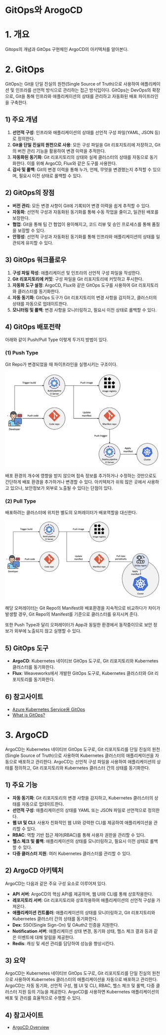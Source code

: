 # GitOps와 ArogoCD



# 1. 개요

Gitops의 개념과 GitOps 구현체인 ArgoCD의 아키텍처를 알아본다.



# 2. GitOps

GitOps는 Git을 단일 진실의 원천(Single Source of Truth)으로 사용하여 애플리케이션 및 인프라를 선언적 방식으로 관리하는 접근 방식입이다. GitOps는 DevOps의 확장으로, Git을 통해 인프라와 애플리케이션의 상태를 관리하고 자동화된 배포 파이프라인을 구축한다.



## 1) 주요 개념

1. **선언적 구성**: 인프라와 애플리케이션의 상태를 선언적 구성 파일(YAML, JSON 등)로 정의한다.
2. **Git을 단일 진실의 원천으로 사용**: 모든 구성 파일을 Git 리포지토리에 저장하고, Git의 버전 관리 기능을 활용하여 변경 이력을 추적한다.
3. **자동화된 동기화**: Git 리포지토리의 상태와 실제 클러스터의 상태를 자동으로 동기화한다. 이를 위해 ArgoCD, Flux와 같은 도구를 사용한다.
4. **감사 및 롤백**: Git의 변경 이력을 통해 누가, 언제, 무엇을 변경했는지 추적할 수 있으며, 필요시 이전 상태로 롤백할 수 있다.



## 2) GitOps의 장점

- **버전 관리**: 모든 변경 사항이 Git에 기록되어 변경 이력을 쉽게 추적할 수 있다.
- **자동화**: 선언적 구성과 자동화된 동기화를 통해 수동 작업을 줄이고, 일관된 배포를 보장한다.
- **협업**: Git을 통해 팀 간 협업이 용이해지고, 코드 리뷰 및 승인 프로세스를 통해 품질을 보장할 수 있다.
- **안정성**: 선언적 구성과 자동화된 동기화를 통해 인프라와 애플리케이션의 상태를 일관되게 유지할 수 있다.



## 3) GitOps 워크플로우

1. **구성 파일 작성**: 애플리케이션 및 인프라의 선언적 구성 파일을 작성한다.
2. **Git 리포지토리에 커밋**: 구성 파일을 Git 리포지토리에 커밋하고 푸시한다.
3. **자동화 도구 설정**: ArgoCD, Flux와 같은 GitOps 도구를 사용하여 Git 리포지토리와 클러스터를 동기화한다.
4. **자동 동기화**: GitOps 도구가 Git 리포지토리의 변경 사항을 감지하고, 클러스터의 상태를 자동으로 업데이트한다.
5. **모니터링 및 롤백**: 변경 사항을 모니터링하고, 필요시 이전 상태로 롤백할 수 있다.





## 4) GitOps 배포전략

아래와 같이 Push/Pull Type 이렇게 두가지 방법이 있다.

### (1) Push Type

Git Repo가 변경되었을 때 파이프라인을 실행시키는 구조이다.

![img](./assets/img-20241009172455942.png)





배포 환경의 개수에 영향을 받지 않으며 접속 정보를 추가하거나 수정하는 것만으로도 간단하게 배포 환경을 추가하거나 변경할 수 있다. 아키텍처가 쉬워 많은 곳에서 사용하고 있으나, 보안정보가 외부로 노출될 수 있다는 단점이 있다.





### (2) Pull Type 

배포하려는 클러스터에 위치한 별도의 오퍼레이터가 배포역할을 대신한다.

![img](./assets/img-20241009172444925.png)

해당 오퍼레이터는 Git Repo의 Manifest와 배포환경을 지속적으로 비교하다가 차이가 발생할 경우, Git Repo의 Manifest를 기준으로 클러스터를 유지시켜 준다.

또한 Push Type과 달리 오퍼레이터가 App과 동일한 환경에서 동작중이므로 보안 정보가 외부에 노출되지 않고 실행할 수 있다.





## 5) GitOps 도구

- **ArgoCD**: Kubernetes 네이티브 GitOps 도구로, Git 리포지토리와 Kubernetes 클러스터를 동기화한다.
- **Flux**: Weaveworks에서 개발한 GitOps 도구로, Kubernetes 클러스터와 Git 리포지토리를 동기화한다.



## 6) 참고사이트

- [Azure Kubernetes Service용 GitOps](https://learn.microsoft.com/ko-kr/azure/architecture/example-scenario/gitops-aks/gitops-blueprint-aks)
- [What is GitOps?](https://about.gitlab.com/topics/gitops/)





# 3. ArgoCD

ArgoCD는 Kubernetes 네이티브 GitOps 도구로, Git 리포지토리를 단일 진실의 원천(Single Source of Truth)으로 사용하여 Kubernetes 클러스터의 애플리케이션을 자동으로 배포하고 관리한다. ArgoCD는 선언적 구성 파일을 사용하여 애플리케이션의 상태를 정의하고, Git 리포지토리와 Kubernetes 클러스터 간의 상태를 동기화한다.



## 1) 주요 기능

- **자동 동기화**: Git 리포지토리의 변경 사항을 감지하고, Kubernetes 클러스터의 상태를 자동으로 업데이트한다.
- **선언적 구성**: 애플리케이션의 상태를 YAML 또는 JSON 파일로 선언적으로 정의한다.
- **웹 UI 및 CLI**: 사용자 친화적인 웹 UI와 강력한 CLI를 제공하여 애플리케이션을 관리할 수 있다.
- **RBAC**: 역할 기반 접근 제어(RBAC)를 통해 사용자 권한을 관리할 수 있다.
- **헬스 체크 및 롤백**: 애플리케이션의 상태를 모니터링하고, 필요시 이전 상태로 롤백할 수 있다.
- **다중 클러스터 지원**: 여러 Kubernetes 클러스터를 관리할 수 있다.



## 2) ArgoCD 아키텍처

ArgoCD는 다음과 같은 주요 구성 요소로 이루어져 있다.

- **API 서버**: ArgoCD의 핵심 API를 제공하며, 웹 UI와 CLI를 통해 상호작용한다.
- **레포지토리 서버**: Git 리포지토리와 상호작용하여 애플리케이션의 선언적 구성을 가져온다.
- **애플리케이션 컨트롤러**: 애플리케이션의 상태를 모니터링하고, Git 리포지토리와 Kubernetes 클러스터 간의 상태를 동기화한다.
- **Dex**: SSO(Single Sign-On) 및 OAuth2 인증을 지원한다.
- **Notification 서버**: 애플리케이션 상태 변경, 동기화 상태, 헬스 체크 결과 등과 같은 이벤트에 대해 알림을 제공한다.
- **Redis**: 캐싱 및 세션 관리를 담당하여 성능을 향상시킨다.



## 3) 요약

ArgoCD는 Kubernetes 네이티브 GitOps 도구로, Git 리포지토리를 단일 진실의 원천으로 사용하여 Kubernetes 클러스터의 애플리케이션을 자동으로 배포하고 관리한다. ArgoCD는 자동 동기화, 선언적 구성, 웹 UI 및 CLI, RBAC, 헬스 체크 및 롤백, 다중 클러스터 지원 등의 기능을 제공한다. ArgoCD를 사용하면 Kubernetes 애플리케이션의 배포 및 관리를 효율적으로 수행할 수 있다.



## 4) 참고사이트

- [ArgoCD Overview](https://argo-cd.readthedocs.io/en/stable/)